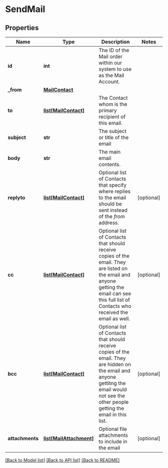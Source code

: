 # SendMail

## Properties
Name | Type | Description | Notes
------------ | ------------- | ------------- | -------------
**id** | **int** | The ID of the Mail order within our system to use as the Mail Account. | 
**_from** | [**MailContact**](MailContact.md) |  | 
**to** | [**list[MailContact]**](MailContact.md) | The Contact whom is the primary recipient of this email. | 
**subject** | **str** | The subject or title of the email | 
**body** | **str** | The main email contents. | 
**replyto** | [**list[MailContact]**](MailContact.md) | Optional list of Contacts that specify where replies to the email should be sent instead of the _from_ address. | [optional] 
**cc** | [**list[MailContact]**](MailContact.md) | Optional list of Contacts that should receive copies of the email.  They are listed on the email and anyone getting the email can see this full list of Contacts who received the email as well. | [optional] 
**bcc** | [**list[MailContact]**](MailContact.md) | Optional list of Contacts that should receive copies of the email.  They are hidden on the email and anyone gettitng the email would not see the other people getting the email in this list. | [optional] 
**attachments** | [**list[MailAttachment]**](MailAttachment.md) | Optional file attachments to include in the email | [optional] 

[[Back to Model list]](../README.md#documentation-for-models) [[Back to API list]](../README.md#documentation-for-api-endpoints) [[Back to README]](../README.md)

